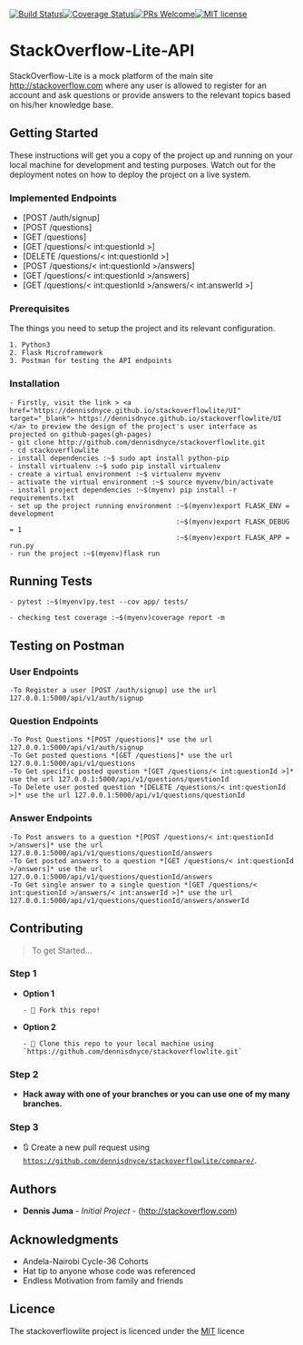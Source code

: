 [![Build Status](https://travis-ci.org/dennisdnyce/stackoverflowlite.svg?branch=develop)](https://travis-ci.org/dennisdnyce/stackoverflowlite)[![Coverage Status](https://coveralls.io/repos/github/dennisdnyce/stackoverflowlite/badge.svg?branch=develop&kill_cache=1)](https://coveralls.io/github/dennisdnyce/stackoverflowlite?branch=develop)[![PRs Welcome](https://img.shields.io/badge/PRs-welcome-brightgreen.svg?style=flat-square)](http://makeapullrequest.com)[![MIT license](http://img.shields.io/badge/license-MIT-brightgreen.svg)](http://opensource.org/licenses/MIT)

# StackOverflow-Lite-API
StackOverflow-Lite is a mock platform of the main site http://stackoverflow.com where any user is allowed to register for an account and ask questions or provide answers to the relevant topics based on his/her knowledge base.

## Getting Started
These instructions will get you a copy of the project up and running on your local machine for development and testing purposes. Watch out for the deployment notes on how to deploy the project on a live system.

### Implemented Endpoints
- [POST /auth/signup]
- [POST /questions]
- [GET /questions]
- [GET /questions/< int:questionId >]
- [DELETE /questions/< int:questionId >]
- [POST /questions/< int:questionId >/answers]
- [GET /questions/< int:questionId >/answers]
- [GET /questions/< int:questionId >/answers/< int:answerId >]

### Prerequisites
The things you need to setup the project and its relevant configuration.

```
1. Python3
2. Flask Microframework
3. Postman for testing the API endpoints

```
### Installation

```
- Firstly, visit the link > <a href="https://dennisdnyce.github.io/stackoverflowlite/UI" target="_blank"> https://dennisdnyce.github.io/stackoverflowlite/UI </a> to preview the design of the project's user interface as projected on github-pages(gh-pages)
- git clone http://github.com/dennisdnyce/stackoverflowlite.git
- cd stackoverflowlite
- install dependencies :~$ sudo apt install python-pip
- install virtualenv :~$ sudo pip install virtualenv
- create a virtual environment :~$ virtualenv myvenv
- activate the virtual environment :~$ source myvenv/bin/activate
- install project dependencies :~$(myenv) pip install -r requirements.txt
- set up the project running environment :~$(myenv)export FLASK_ENV = development
                                         :~$(myenv)export FLASK_DEBUG = 1
                                         :~$(myenv)export FLASK_APP = run.py
- run the project :~$(myenv)flask run                                          
```
## Running Tests
```
- pytest :~$(myenv)py.test --cov app/ tests/

- checking test coverage :~$(myenv)coverage report -m 
```
## Testing on Postman
### User Endpoints
```
-To Register a user [POST /auth/signup] use the url 127.0.0.1:5000/api/v1/auth/signup

```
### Question Endpoints
```
-To Post Questions *[POST /questions]* use the url 127.0.0.1:5000/api/v1/auth/signup
-To Get posted questions *[GET /questions]* use the url 127.0.0.1:5000/api/v1/questions
-To Get specific posted question *[GET /questions/< int:questionId >]* use the url 127.0.0.1:5000/api/v1/questions/questionId
-To Delete user posted question *[DELETE /questions/< int:questionId >]* use the url 127.0.0.1:5000/api/v1/questions/questionId
```
### Answer Endpoints
```
-To Post answers to a question *[POST /questions/< int:questionId >/answers]* use the url 127.0.0.1:5000/api/v1/questions/questionId/answers
-To Get posted answers to a question *[GET /questions/< int:questionId >/answers]* use the url 127.0.0.1:5000/api/v1/questions/questionId/answers
-To Get single answer to a single question *[GET /questions/< int:questionId >/answers/< int:answerId >]* use the url 127.0.0.1:5000/api/v1/questions/questionId/answers/answerId
```

## Contributing
> To get Started...

### Step 1
- **Option 1**

      - 🍴 Fork this repo!
      
- **Option 2**   

      - 👯 Clone this repo to your local machine using `https://github.com/dennisdnyce/stackoverflowlite.git`
      
### Step 2
- **Hack away with one of your branches or you can use one of my many branches.**

### Step 3
- 🔃 Create a new pull request using <a href="https://github.com/dennisdnyce/stackoverflowlite/compare/" target="_blank">`https://github.com/dennisdnyce/stackoverflowlite/compare/`</a>.

## Authors

* **Dennis Juma** - *Initial Project* - (http://stackoverflow.com)

## Acknowledgments

* Andela-Nairobi Cycle-36 Cohorts
* Hat tip to anyone whose code was referenced
* Endless Motivation from family and friends 

## Licence
The stackoverflowlite project is licenced under the <a href="https://opensource.org/licenses/MIT" target="_blank">MIT</a> licence

